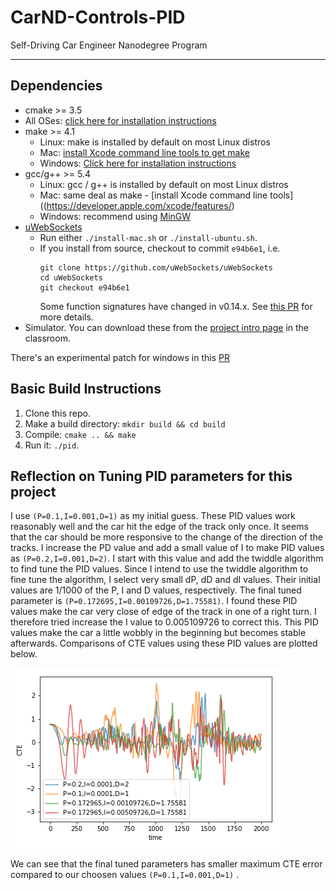 # CarND-Controls-PID
Self-Driving Car Engineer Nanodegree Program

---

## Dependencies

* cmake >= 3.5
 * All OSes: [click here for installation instructions](https://cmake.org/install/)
* make >= 4.1
  * Linux: make is installed by default on most Linux distros
  * Mac: [install Xcode command line tools to get make](https://developer.apple.com/xcode/features/)
  * Windows: [Click here for installation instructions](http://gnuwin32.sourceforge.net/packages/make.htm)
* gcc/g++ >= 5.4
  * Linux: gcc / g++ is installed by default on most Linux distros
  * Mac: same deal as make - [install Xcode command line tools]((https://developer.apple.com/xcode/features/)
  * Windows: recommend using [MinGW](http://www.mingw.org/)
* [uWebSockets](https://github.com/uWebSockets/uWebSockets)
  * Run either `./install-mac.sh` or `./install-ubuntu.sh`.
  * If you install from source, checkout to commit `e94b6e1`, i.e.
    ```
    git clone https://github.com/uWebSockets/uWebSockets 
    cd uWebSockets
    git checkout e94b6e1
    ```
    Some function signatures have changed in v0.14.x. See [this PR](https://github.com/udacity/CarND-MPC-Project/pull/3) for more details.
* Simulator. You can download these from the [project intro page](https://github.com/udacity/self-driving-car-sim/releases) in the classroom.

There's an experimental patch for windows in this [PR](https://github.com/udacity/CarND-PID-Control-Project/pull/3)

## Basic Build Instructions

1. Clone this repo.
2. Make a build directory: `mkdir build && cd build`
3. Compile: `cmake .. && make`
4. Run it: `./pid`. 

## Reflection on Tuning PID parameters for this project

I use ```(P=0.1,I=0.001,D=1)``` as my initial guess. These PID values work reasonably well and the car hit the edge of the track only once. It seems that the car should be more responsive to the change of the direction of the tracks. I increase the PD value and add a small value of I to make PID values as ```(P=0.2,I=0.001,D=2)```. I start with this value and add the twiddle algorithm to find tune the PID values. Since I intend to use the twiddle algorithm to fine tune the algorithm, I select very small dP, dD and dI values. Their initial values are 1/1000 of the P, I and D values, respectively. 
The final tuned parameter is ```(P=0.172695,I=0.00109726,D=1.75581)```. I found these PID values make the car very close of edge of the track in one of a right turn. I therefore tried increase the I value to 0.005109726 to correct this. This PID values make the car a little wobbly in the beginning but becomes stable afterwards. 
Comparisons of CTE values using these PID values are plotted below.


![result](./analysis/cte_result.png)

We can see that the final tuned parameters has smaller maximum CTE error compared to our choosen values ```(P=0.1,I=0.001,D=1)``` .




